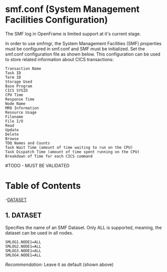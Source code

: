 # smf.conf (System Management Facilities Configuration)

The SMF log in OpenFrame is limited support at it's current stage.

In order to use smfmgr, the System Management Facilities (SMF) properties must be configured in smf.conf and SMF must be initialized. Set the smf.conf configuration file as shown below. This configuration can be used to store related information about CICS transactions:

```
Transaction Name
Task ID
Term ID
Storage Used
Base Program
CICS SYSID
CPU Time
Response Time
Node Name
MRO Information
Resource Usage
Filename
File I/O
Read
Update
Delete
Browse
TDQ Names and Counts
Task Wait Time (amount of time waiting to run on the CPU)
Task Dispatch Time (amount of time spent running on the CPU)
Breakdown of Time for each CICS command
```

  #TODO - MUST BE VALIDATED

# Table of Contents

-[DATASET](#341-dataset "Dataset Information for SMF Logs")

## 1. DATASET

Specifies the name of an SMF Dataset. Only ALL is supported, meaning, the dataset can be used in all nodes.

```
SMLOG1.NODE1=ALL
SMLOG2.NODE1=ALL
SMLOG3.NODE1=ALL
SMLOG4.NODE1=ALL
```

*Recommendation:* Leave it as default (shown above)